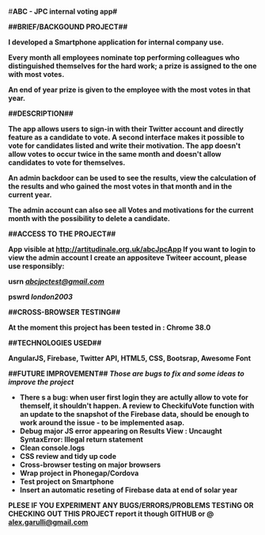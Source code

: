 #<b>ABC - JPC internal voting app#

##<b>BRIEF/BACKGOUND PROJECT</b>##

I developed a Smartphone application for internal company use. 

Every month all employees nominate top performing colleagues who distinguished themselves for the hard work; a prize is assigned to the one with most votes. 

An end of year prize is given to the employee with the most votes in that year. 

##<b>DESCRIPTION</b>##

The app allows users to sign-in with their Twitter account and directly feature as a candidate to vote. A second interface makes it possible to vote for candidates listed and write their motivation. The app doesn't allow votes to occur twice in the same month and doesn't allow candidates to vote for themselves. 

An admin backdoor can be used to see the results, view the calculation of the results and who gained the most votes in that month and in the current year. 

The admin account can also see all Votes and motivations for the current month with the possibility to delete a candidate.

##<b>ACCESS TO THE PROJECT</b>##

App visible at http://artitudinale.org.uk/abcJpcApp
If you want to login to view the admin account I create an appositeve Twiteer account, please use responsibly:

usrn <i>abcjpctest@gmail.com</i>

pswrd <i>london2003</i>

##<b>CROSS-BROWSER TESTING</b>##

At the moment this project has been tested in : Chrome 38.0

##<b>TECHNOLOGIES USED</b>##

AngularJS, Firebase, Twitter API, HTML5, CSS, Bootsrap, Awesome Font

##<b>FUTURE IMPROVEMENT</b>##
<i>Those are bugs to fix and some ideas to improve the project</i>
  - There s a bug: when user first login they are actully allow to vote for themself, it shouldn't happen.
    A review to CheckifuVote function with an update to the snapshot of the Firebase data, should be enough to
    work around the issue - to be implemented asap.
  - Debug major JS error appearing on Results View : Uncaught SyntaxError: Illegal return statement
  - Clean console.logs
  - CSS review and tidy up code
  - Cross-browser testing on major browsers
  - Wrap project in Phonegap/Cordova
  - Test project on Smartphone
  - Insert an automatic reseting of Firebase data at end of solar year
  
<b>PLESE IF YOU EXPERIMENT ANY BUGS/ERRORS/PROBLEMS TESTiNG OR CHECKING OUT THIS PROJECT</b> report it though GITHUB or @ alex.garulli@gmail.com
